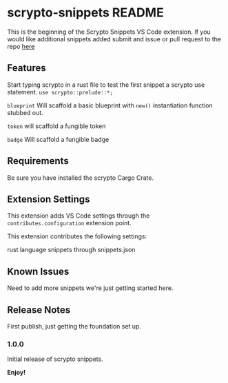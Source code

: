 # scrypto-snippets README

This is the beginning of the Scrypto Snippets VS Code extension. If you would like additional snippets added submit and issue or pull request to the repo [here](https://github.com/TheDevPath/scrypto-snippets-vscode-extension)

## Features

Start typing scrypto in a rust file to test the first snippet a scrypto use statement. `use scrypto::prelude::*;`

`blueprint` Will scaffold a basic blueprint with `new()` instantiation function stubbed out.

`token` will scaffold a fungible token

`badge` Will scaffold a fungible badge

## Requirements

Be sure you have installed the scrypto Cargo Crate.

## Extension Settings

This extension adds VS Code settings through the `contributes.configuration` extension point.

This extension contributes the following settings:

rust language snippets through snippets.json

## Known Issues

Need to add more snippets we're just getting started here.

## Release Notes

First publish, just getting the foundation set up.

### 1.0.0

Initial release of scrypto snippets.

**Enjoy!**
